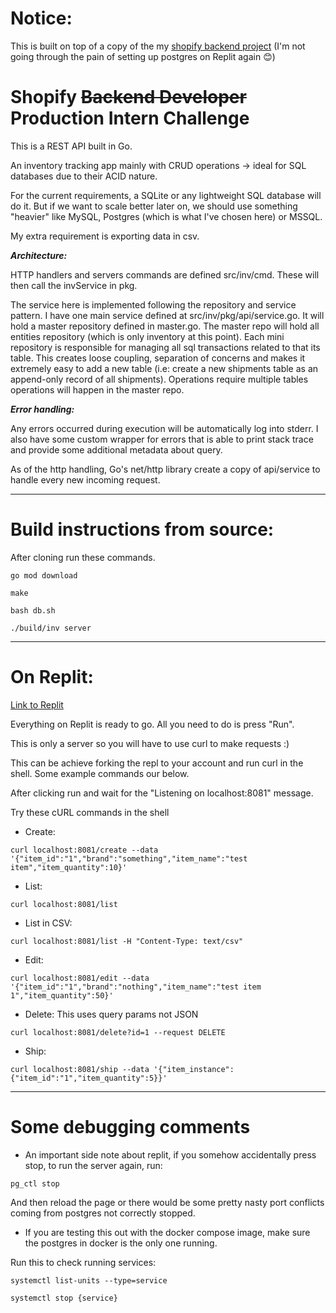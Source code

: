 # Notice:

This is built on top of a copy of the my [shopify backend project](https://github.com/Posrabi/shopify-backend-project) (I'm not going through the pain of setting up postgres on Replit again :blush:)

# Shopify ~~Backend Developer~~ Production Intern Challenge

This is a REST API built in Go.

An inventory tracking app mainly with CRUD operations -> ideal for SQL databases due to their ACID nature.

For the current requirements, a SQLite or any lightweight SQL database will do it. But if we want to scale better later on, we should use something "heavier" like MySQL, Postgres (which is what I've chosen here) or MSSQL.

My extra requirement is exporting data in csv.

**_Architecture:_**

HTTP handlers and servers commands are defined src/inv/cmd. These will then call the invService in pkg.

The service here is implemented following the repository and service pattern. I have one main service defined at src/inv/pkg/api/service.go. It will hold a master repository defined in master.go. The master repo will hold all entities repository (which is only inventory at this point). Each mini repository is responsible for managing all sql transactions related to that its table. This creates loose coupling, separation of concerns and makes it extremely easy to add a new table (i.e: create a new shipments table as an append-only record of all shipments). Operations require multiple tables operations will happen in the master repo.

**_Error handling:_**

Any errors occurred during execution will be automatically log into stderr. I also have some custom wrapper for errors that is able to print stack trace and provide some additional metadata about query.

As of the http handling, Go's net/http library create a copy of api/service to handle every new incoming request.

---

# Build instructions from source:

After cloning run these commands.

```
go mod download

make

bash db.sh

./build/inv server
```

---

# On Replit:

[Link to Replit](https://replit.com/@posrabi/shopify-backend-project-2#makefile)

Everything on Replit is ready to go. All you need to do is press "Run".

This is only a server so you will have to use curl to make requests :)

This can be achieve forking the repl to your account and run curl in the shell. Some example commands our below.

After clicking run and wait for the "Listening on localhost:8081" message.

Try these cURL commands in the shell

- Create:

```
curl localhost:8081/create --data '{"item_id":"1","brand":"something","item_name":"test item","item_quantity":10}'
```

- List:

```
curl localhost:8081/list
```

- List in CSV:

```
curl localhost:8081/list -H "Content-Type: text/csv"
```

- Edit:

```
curl localhost:8081/edit --data '{"item_id":"1","brand":"nothing","item_name":"test item 1","item_quantity":50}'
```

- Delete: This uses query params not JSON

```
curl localhost:8081/delete?id=1 --request DELETE
```

- Ship:

```
curl localhost:8081/ship --data '{"item_instance":{"item_id":"1","item_quantity":5}}'
```

---

# Some debugging comments

- An important side note about replit, if you somehow accidentally press stop, to run the server again, run:

```
pg_ctl stop
```

And then reload the page or there would be some pretty nasty port conflicts coming from postgres not correctly stopped.

- If you are testing this out with the docker compose image, make sure the postgres in docker is the only one running.

Run this to check running services:

```
systemctl list-units --type=service
```

```
systemctl stop {service}
```
